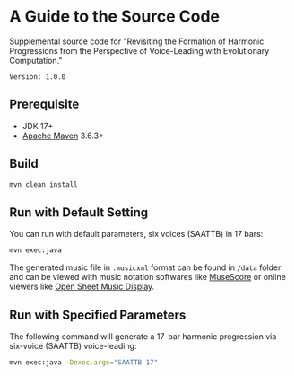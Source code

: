 # A Guide to the Source Code

Supplemental source code for "Revisiting the Formation of Harmonic Progressions from the Perspective of Voice-Leading with Evolutionary Computation."

`Version: 1.0.0`

## Prerequisite

* JDK 17+
* [Apache Maven](https://maven.apache.org/) 3.6.3+

## Build

```bash
mvn clean install
```

## Run with Default Setting

You can run with default parameters, six voices (SAATTB) in 17 bars:

```bash
mvn exec:java
```

The generated music file in `.musicxml` format can be found in `/data` folder and can be viewed with music notation softwares like [MuseScore](https://musescore.org/) or online viewers like [Open Sheet Music Display](https://opensheetmusicdisplay.github.io/demo/).

## Run with Specified Parameters

The following command will generate a 17-bar harmonic progression via six-voice (SAATTB) voice-leading:

```bash
mvn exec:java -Dexec.args="SAATTB 17"
```

